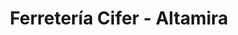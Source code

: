 ---
title: "Ferretería Cifer - Altamira"
url: /montevideo/ferreteria-cifer-altamira/
shop: hardware
---